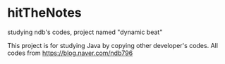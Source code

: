 # hitTheNotes
studying ndb's codes, project named "dynamic beat"

This project is for studying Java by copying other developer's codes.
All codes from https://blog.naver.com/ndb796
